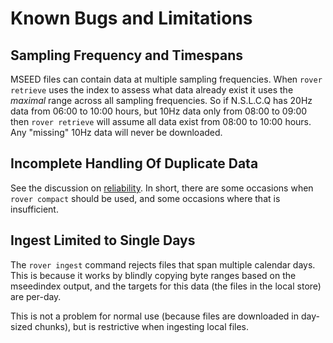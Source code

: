 
# Known Bugs and Limitations

## Sampling Frequency and Timespans

MSEED files can contain data at multiple sampling frequencies.  When
`rover retrieve` uses the index to assess what data already exist it
uses the *maximal* range across all sampling frequencies.  So if
N.S.L.C.Q has 20Hz data from 06:00 to 10:00 hours, but 10Hz data only
from 08:00 to 09:00 then `rover retrieve` will assume all data exist
from 08:00 to 10:00 hours.  Any "missing" 10Hz data will never be
downloaded.

## Incomplete Handling Of Duplicate Data

See the discussion on [reliability](./reliability.md).  In short,
there are some occasions when `rover compact` should be used, and some
occasions where that is insufficient.

## Ingest Limited to Single Days

The `rover ingest` command rejects files that span multiple calendar
days.  This is because it works by blindly copying byte ranges based
on the mseedindex output, and the targets for this data (the files in
the local store) are per-day.

This is not a problem for normal use (because files are downloaded in
day-sized chunks), but is restrictive when ingesting local files.
